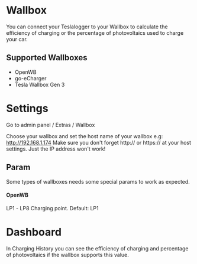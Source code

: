 # Wallbox
You can connect your Teslalogger to your Wallbox to calculate the efficiency of charging or the percentage of photovoltaics used to charge your car. 
## Supported Wallboxes
- OpenWB
- go-eCharger
- Tesla Wallbox Gen 3
# Settings
Go to admin panel / Extras / Wallbox

Choose your wallbox and set the host name of your wallbox e.g: http://192.168.1.174
Make sure you don't forget http:// or https:// at your host settings. Just the IP address won't work!

## Param
Some types of wallboxes needs some special params to work as expected.
#### OpenWB
LP1 - LP8 Charging point. Default: LP1

# Dashboard
In Charging History you can see the efficiency of charging and percentage of photovoltaics if the wallbox supports this value.

